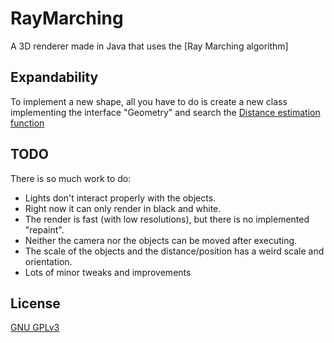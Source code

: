 # RayMarching
A 3D renderer made in Java that uses the [Ray Marching algorithm]

## Expandability
To implement a new shape, all you have to do is create a new class implementing the interface "Geometry" and search the [Distance estimation function](https://www.iquilezles.org/www/articles/distfunctions/distfunctions.htm)

## TODO
There is so much work to do:
<ul>
  <li>Lights don't interact properly with the objects.</li>
  <li>Right now it can only render in black and white.</li>
  <li>The render is fast (with low resolutions), but there is no implemented "repaint".</li>
  <li>Neither the camera nor the objects can be moved after executing.</li>
  <li>The scale of the objects and the distance/position has a weird scale and orientation.</li>
  <li>Lots of minor tweaks and improvements</li>
 </ul>

## License
[GNU GPLv3](https://choosealicense.com/licenses/gpl-3.0/)
